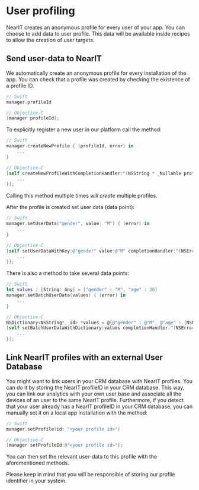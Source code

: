 # User profiling

NearIT creates an anonymous profile for every user of your app. You can choose to add data to user profile. This data will be available inside recipes to allow the creation of user targets.

## Send user-data to NearIT

We automatically create an anonymous profile for every installation of the app. You can check that a profile was created by checking the existence of a profile ID.
```swift
// Swift
manager.profileId
```

```objective-c
// Objective-C
[manager profileId];
```

To explicitly register a new user in our platform call the method:
```swift
// Swift
manager.createNewProfile { (profileId, error) in
    ...
}
```

```objective-c
// Objective-C
[self createNewProfileWithCompletionHandler:^(NSString * _Nullable profileId, NSError * _Nullable error) {
    ...
}];
```
Calling this method multiple times *will create* multiple profiles.

After the profile is created set user data (data point):
```swift
// Swift
manager.setUserData("gender", value: "M") { (error) in
    ...
}
```

```objective-c
// Objective-C
[self setUserDataWithKey:@"gender" value:@"M" completionHandler:^(NSError * _Nullable error) {
    ...
}];
```

There is also a method to take several data points:
```swift
// Swift
let values : [String: Any] = ["gender" : "M", "age" : 30]
manager.setBatchUserData(values) { (error) in
    ...
}
```

```objective-c
// Objective-C
NSDictionary<NSString*, id> *values = @{@"gender" : @"M", @"age" : [NSNumber numberWithInt:30]};
[self setBatchUserDataWithDictionary:values completionHandler:^(NSError * _Nullable error) {
    ...
}];
```

## Link NearIT profiles with an external User Database

You might want to link users in your CRM database with NearIT profiles. You can do it by storing the NearIT profileID in your CRM database. This way, you can link our analytics with your own user base and associate all the devices of an user to the same NearIT profile.
Furthermore, if you detect that your user already has a NearIT profileID in your CRM database, you can manually set it on a local app installation with the method:
```swift
// Swift
manager.setProfile(id: "<your profile id>")
```

```objective-c
// Objective-C
[manager setProfileId:@"<your profile id>"];
```

You can then set the relevant user-data to this profile with the aforementioned methods.

Please keep in mind that you will be responsible of storing our profile identifier in your system.
